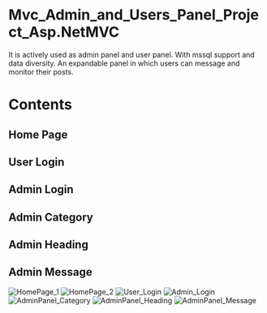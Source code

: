 # Mvc_Admin_and_Users_Panel_Project_Asp.NetMVC
 It is actively used as admin panel and user panel. With mssql support and data diversity. An expandable panel in which users can message and monitor their posts.
 <h1>Contents</h1>
<h2>Home Page</h2>
<h2>User Login</h2>
<h2>Admin Login</h2>
<h2>Admin Category</h2>
<h2>Admin Heading</h2>
<h2>Admin Message</h2>

![HomePage_1](https://github.com/ertrleren/Mvc_Admin_and_Users_Panel_Project_Asp.NetMVC/assets/98084030/50a3266b-ec7c-40d2-850d-8ec14b63c6a5)
![HomePage_2](https://github.com/ertrleren/Mvc_Admin_and_Users_Panel_Project_Asp.NetMVC/assets/98084030/b70d9015-254b-473c-bb5b-ec673ea8daff)
![User_Login](https://github.com/ertrleren/Mvc_Admin_and_Users_Panel_Project_Asp.NetMVC/assets/98084030/709c82f4-5e7b-4541-bd46-3bc15ae1cfd0)
![Admin_Login](https://github.com/ertrleren/Mvc_Admin_and_Users_Panel_Project_Asp.NetMVC/assets/98084030/c0c439c2-2585-4200-b540-bb00b1dd8caa)
![AdminPanel_Category](https://github.com/ertrleren/Mvc_Admin_and_Users_Panel_Project_Asp.NetMVC/assets/98084030/19deac5d-5690-403a-a346-b609bda1e09e)
![AdminPanel_Heading](https://github.com/ertrleren/Mvc_Admin_and_Users_Panel_Project_Asp.NetMVC/assets/98084030/0d719fd9-fd0d-436c-baaf-36d4e12e5a7a)
![AdminPanel_Message](https://github.com/ertrleren/Mvc_Admin_and_Users_Panel_Project_Asp.NetMVC/assets/98084030/40baa4ad-9aa4-42fe-bca0-923443566c5c)


